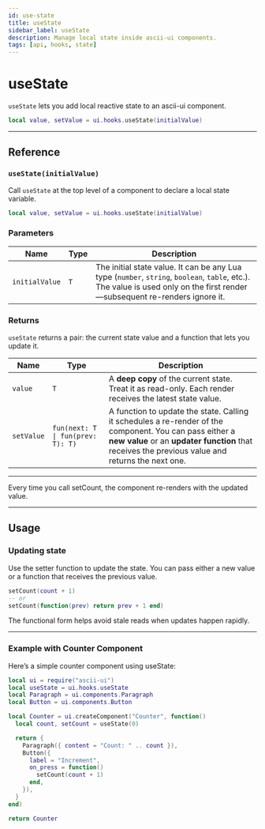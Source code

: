 ```yaml
---
id: use-state
title: useState
sidebar_label: useState
description: Manage local state inside ascii-ui components.
tags: [api, hooks, state]
---
```


# useState

`useState` lets you add local reactive state to an ascii-ui component.

```lua
local value, setValue = ui.hooks.useState(initialValue)
```

---

## Reference

### `useState(initialValue)`

Call `useState` at the top level of a component to declare a local state variable.

```lua
local value, setValue = ui.hooks.useState(initialValue)
```

### Parameters

| Name | Type | Description |
|------|------|--------------|
| `initialValue` | `T` | The initial state value. It can be any Lua type (`number`, `string`, `boolean`, `table`, etc.). The value is used only on the first render—subsequent re-renders ignore it. |

### Returns

`useState` returns a pair: the current state value and a function that lets you update it.

| Name | Type | Description |
|------|------|--------------|
| `value` | `T` | A **deep copy** of the current state. Treat it as read-only. Each render receives the latest state value. |
| `setValue` | `fun(next: T \| fun(prev: T): T)` | A function to update the state. Calling it schedules a re-render of the component. You can pass either a **new value** or an **updater function** that receives the previous value and returns the next one. |

---

Every time you call setCount, the component re-renders with the updated value.

---

## Usage

### Updating state

Use the setter function to update the state.
You can pass either a new value or a function that receives the previous value.

```lua
setCount(count + 1)
-- or
setCount(function(prev) return prev + 1 end)
```

The functional form helps avoid stale reads when updates happen rapidly.

---

### Example with Counter Component

Here’s a simple counter component using useState:

```lua
local ui = require("ascii-ui")
local useState = ui.hooks.useState
local Paragraph = ui.components.Paragraph
local Button = ui.components.Button

local Counter = ui.createComponent("Counter", function()
  local count, setCount = useState(0)

  return {
    Paragraph({ content = "Count: " .. count }),
    Button({
      label = "Increment",
      on_press = function()
        setCount(count + 1)
      end,
    }),
  }
end)

return Counter
```

